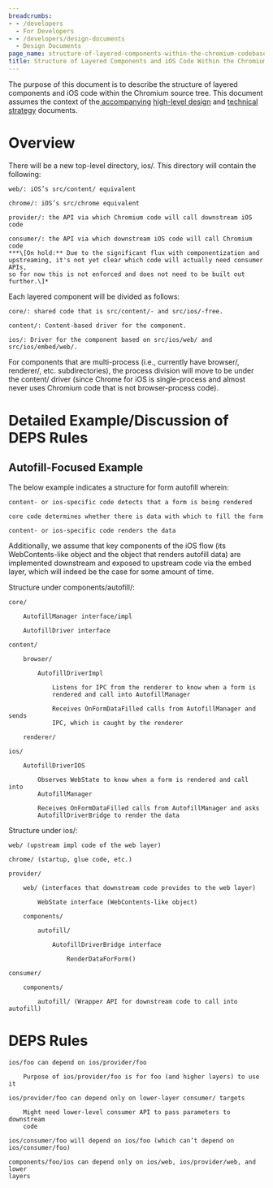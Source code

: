 ```yaml
---
breadcrumbs:
- - /developers
  - For Developers
- - /developers/design-documents
  - Design Documents
page_name: structure-of-layered-components-within-the-chromium-codebase
title: Structure of Layered Components and iOS Code Within the Chromium Codebase
---
```


The purpose of this document is to describe the structure of layered components
and iOS code within the Chromium source tree. This document assumes the context
of the[
accompanying](https://docs.google.com/a/google.com/document/d/1AMPEkXKgVB7vYoSwLrLaZNC3UDJBh0rjkj4W5BA-TUU/edit#heading=h.c66otrtl06ql)
[high-level design](/developers/design-documents/layered-components-design) and
[technical
strategy](/developers/design-documents/layered-components-technical-approach)
documents.

# Overview

There will be a new top-level directory, ios/. This directory will contain the
following:

    web/: iOS’s src/content/ equivalent

    chrome/: iOS’s src/chrome equivalent

    provider/: the API via which Chromium code will call downstream iOS code

    consumer/: the API via which downstream iOS code will call Chromium code
    ***\[On hold:** Due to the significant flux with componentization and
    upstreaming, it's not yet clear which code will actually need consumer APIs,
    so for now this is not enforced and does not need to be built out
    further.\]*

Each layered component will be divided as follows:

    core/: shared code that is src/content/- and src/ios/-free.

    content/: Content-based driver for the component.

    ios/: Driver for the component based on src/ios/web/ and src/ios/embed/web/.

For components that are multi-process (i.e., currently have browser/, renderer/,
etc. subdirectories), the process division will move to be under the content/
driver (since Chrome for iOS is single-process and almost never uses Chromium
code that is not browser-process code).

# Detailed Example/Discussion of DEPS Rules

## Autofill-Focused Example

The below example indicates a structure for form autofill wherein:

    content- or ios-specific code detects that a form is being rendered

    core code determines whether there is data with which to fill the form

    content- or ios-specific code renders the data

Additionally, we assume that key components of the iOS flow (its
WebContents-like object and the object that renders autofill data) are
implemented downstream and exposed to upstream code via the embed layer, which
will indeed be the case for some amount of time.

Structure under components/autofill/:

    core/

        AutofillManager interface/impl

        AutofillDriver interface

    content/

        browser/

            AutofillDriverImpl

                Listens for IPC from the renderer to know when a form is
                rendered and call into AutofillManager

                Receives OnFormDataFilled calls from AutofillManager and sends
                IPC, which is caught by the renderer

        renderer/

    ios/

        AutofillDriverIOS

            Observes WebState to know when a form is rendered and call into
            AutofillManager

            Receives OnFormDataFilled calls from AutofillManager and asks
            AutofillDriverBridge to render the data

Structure under ios/:

    web/ (upstream impl code of the web layer)

    chrome/ (startup, glue code, etc.)

    provider/

        web/ (interfaces that downstream code provides to the web layer)

            WebState interface (WebContents-like object)

        components/

            autofill/

                AutofillDriverBridge interface

                    RenderDataForForm()

    consumer/

        components/

            autofill/ (Wrapper API for downstream code to call into autofill)

# DEPS Rules

    ios/foo can depend on ios/provider/foo

        Purpose of ios/provider/foo is for foo (and higher layers) to use it

    ios/provider/foo can depend only on lower-layer consumer/ targets

        Might need lower-level consumer API to pass parameters to downstream
        code

    ios/consumer/foo will depend on ios/foo (which can’t depend on
    ios/consumer/foo)

    components/foo/ios can depend only on ios/web, ios/provider/web, and lower
    layers